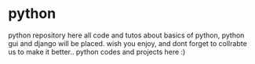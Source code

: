 # python
python repository here all code and tutos about basics of python, python gui and django will be placed.
wish you enjoy, and dont forget to collrabte us to make it better..
python codes and projects here :)

